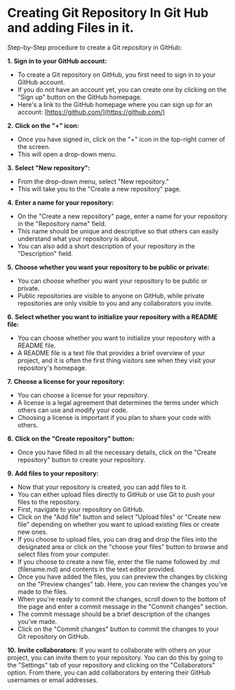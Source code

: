 # Creating Git Repository In Git Hub and adding Files in it.

Step-by-Step procedure to create a Git repository in GitHub:

**1.**  **Sign in to your GitHub account:** 
- To create a Git repository on GitHub, you first need to sign in to your GitHub account. 
- If you do not have an account yet, you can create one by clicking on the "Sign up" button on the GitHub homepage. 
- Here's a link to the GitHub homepage where you can sign up for an account: [https://github.com/](https://github.com/)
    
**2.**  **Click on the "+" icon:** 
- Once you have signed in, click on the "+" icon in the top-right corner of the screen. 
- This will open a drop-down menu.
    
**3.**  **Select "New repository":** 
- From the drop-down menu, select "New repository." 
- This will take you to the "Create a new repository" page.
    
**4.**  **Enter a name for your repository:** 
- On the "Create a new repository" page, enter a name for your repository in the "Repository name" field. 
- This name should be unique and descriptive so that others can easily understand what your repository is about. 
- You can also add a short description of your repository in the "Description" field.
    
**5.**  **Choose whether you want your repository to be public or private:** 
- You can choose whether you want your repository to be public or private. 
- Public repositories are visible to anyone on GitHub, while private repositories are only visible to you and any collaborators you invite.
    
**6.**  **Select whether you want to initialize your repository with a README file:** 
- You can choose whether you want to initialize your repository with a README file. 
- A README file is a text file that provides a brief overview of your project, and it is often the first thing visitors see when they visit your repository's homepage.
    
**7.**  **Choose a license for your repository:** 
- You can choose a license for your repository. 
- A license is a legal agreement that determines the terms under which others can use and modify your code. 
- Choosing a license is important if you plan to share your code with others.
    
**8.**  **Click on the "Create repository" button:** 
- Once you have filled in all the necessary details, click on the "Create repository" button to create your repository. 

**9.**  **Add files to your repository:** 
- Now that your repository is created, you can add files to it. 
- You can either upload files directly to GitHub or use Git to push your files to the repository. 
- First, navigate to your repository on GitHub.
- Click on the "Add file" button and select "Upload files" or "Create new file" depending on whether you want to upload existing files or create new ones.
- If you choose to upload files, you can drag and drop the files into the designated area or click on the "choose your files" button to browse and select files from your computer.
- If you choose to create a new file, enter the file name followed by .md (filename.md) and contents in the text editor provided.
- Once you have added the files, you can preview the changes by clicking on the "Preview changes" tab. Here, you can review the changes you've made to the files. 
- When you're ready to commit the changes, scroll down to the bottom of the page and enter a commit message in the "Commit changes" section. 
- The commit message should be a brief description of the changes you've made.
- Click on the "Commit changes" button to commit the changes to your Git repository on GitHub.
    
**10.**  **Invite collaborators:** If you want to collaborate with others on your project, you can invite them to your repository. You can do this by going to the "Settings" tab of your repository and clicking on the "Collaborators" option. From there, you can add collaborators by entering their GitHub usernames or email addresses.
